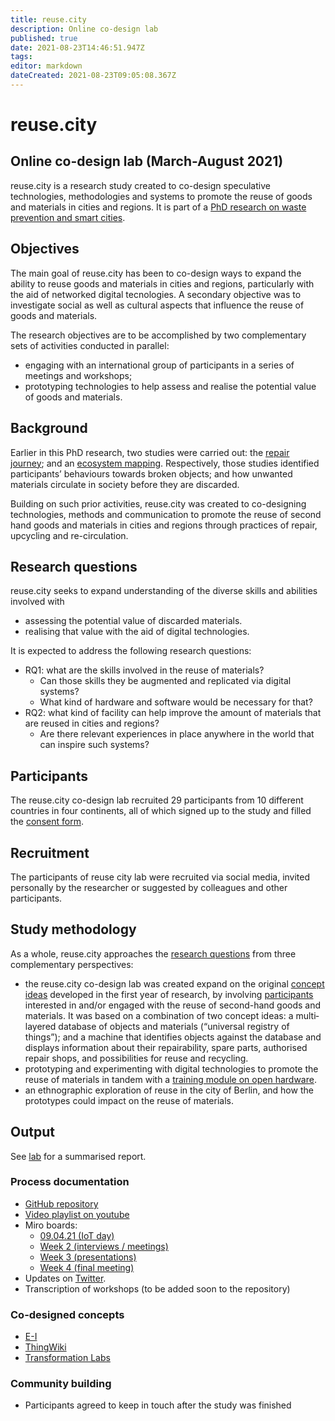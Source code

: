 ```yaml
---
title: reuse.city
description: Online co-design lab
published: true
date: 2021-08-23T14:46:51.947Z
tags: 
editor: markdown
dateCreated: 2021-08-23T09:05:08.367Z
---
```


# reuse.city
## Online co-design lab (March-August 2021)

reuse.city is a research study created to co-design speculative technologies, methodologies and systems to promote the reuse of goods and materials in cities and regions. It is part of a [PhD research on waste prevention and smart cities](/opendott). 

## Objectives

The main goal of reuse.city has been to co-design ways to expand the ability to reuse goods and materials in cities and regions, particularly with the aid of networked digital tecnologies. A secondary objective was to investigate social as well as cultural aspects that influence the reuse of goods and materials.

The research objectives are to be accomplished by two complementary sets of activities conducted in parallel:

 - engaging with an international group of participants in a series of meetings and workshops;
 - prototyping technologies to help assess and realise the potential value of goods and materials.


## Background

Earlier in this PhD research, two studies were carried out: the [repair journey](/opendott/studies/repair-journey); and an [ecosystem mapping](/opendott/studies/ecosystem-mapping). Respectively, those studies identified participants’ behaviours towards broken objects; and how unwanted materials circulate in society before they are discarded.

Building on such prior activities, reuse.city was created to co-designing technologies, methods and communication to promote the reuse of second hand goods and materials in cities and regions through practices of repair, upcycling and re-circulation.


## Research questions

reuse.city seeks to expand understanding of the diverse skills and abilities involved with
 - assessing the potential value of discarded materials.
 - realising that value with the aid of digital technologies.

It is expected to address the following research questions:

- RQ1: what are the skills involved in the reuse of materials? 
  - Can those skills they be augmented and replicated via digital systems?
  - What kind of hardware and software would be necessary for that?
- RQ2: what kind of facility can help improve the amount of materials that are reused in cities and regions? 
  - Are there relevant experiences in place anywhere in the world that can inspire such systems?

## Participants

The reuse.city co-design lab recruited 29 participants from 10 different countries in four continents, all of which signed up to the study and filled the [consent form](/opendott/studies/reuse-city/ethics). 

## Recruitment

The participants of reuse city lab were recruited via social media, invited personally by the researcher or suggested by colleagues and other participants.

## Study methodology

As a whole, reuse.city approaches the [research questions](#research-questions) from three complementary perspectives:

 - the reuse.city co-design lab was created expand on the original [concept ideas](/opendott/concept-ideas) developed in the first year of research, by involving [participants](#participants) interested in and/or engaged with the reuse of second-hand goods and materials. It was based on a combination of two concept ideas: a multi‐layered database of objects and materials (“universal registry of things”); and a machine that identifies objects against the database and displays information about their repairability,
 spare parts, authorised repair shops, and possibilities for reuse and recycling.
 - prototyping and experimenting with digital technologies to promote the reuse of materials in tandem with a [training module on open hardware](/opendott/training/open-hardware).
 - an ethnographic exploration of reuse in the city of Berlin, and how the prototypes could impact on the reuse of materials.


## Output

See [lab](/opendott/studies/reuse-city/lab) for a summarised report.

### Process documentation

 - [GitHub repository](https://github.com/reuse-city/lab/)
 - [Video playlist on youtube](https://www.youtube.com/watch?v=v2pt18kbZis&list=PLSHdLCc8rAqvn9bf4-96V3M8k3jdctzz9)
 - Miro boards:
   - [09.04.21 (IoT day)](https://miro.com/app/board/o9J_lKnMSCk=/)
   - [Week 2 (interviews / meetings)](https://miro.com/app/board/o9J_lKTIy3I=/)
   - [Week 3 (presentations)](https://miro.com/app/board/o9J_lI_HCnE=/)
   - [Week 4 (final meeting)](https://miro.com/app/board/o9J_lHGsJyQ=/)
 - Updates on [Twitter](https://twitter.com/reuse_city).
 - Transcription of workshops (to be added soon to the repository)

### Co-designed concepts

- [E-I](/opendott/prototypes/e-i)
- [ThingWiki](/opendott/prototypes/thingwiki)
- [Transformation Labs](/opendott/prototypes/transformation-labs)


### Community building

- Participants agreed to keep in touch after the study was finished
